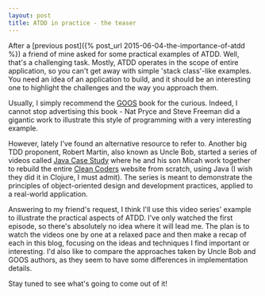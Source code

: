 ```yaml
---
layout: post
title: ATDD in practice - the teaser
---
```


After a [previous post]({% post_url 2015-06-04-the-importance-of-atdd %}) a
friend of mine asked for some practical examples of ATDD. Well, that's a
challenging task. Mostly, ATDD operates in the scope of entire application, so
you can't get away with simple 'stack class'-like examples. You need an idea of
an application to build, and it should be an interesting one to highlight the
challenges and the way you approach them.

Usually, I simply recommend the [GOOS][goos] book for the curious. Indeed, I
cannot stop advertising this book - Nat Pryce and Steve Freeman did a gigantic
work to illustrate this style of programming with a very interesting example.

However, lately I've found an alternative resource to refer to. Another big TDD
proponent, Robert Martin, also known as Uncle Bob, started a series of videos
called [Java Case Study][case-study] where he and his son Micah work together to
rebuild the entire [Clean Coders][clean-coders] website from scratch, using Java
(I wish they did it in Clojure, I must admit). The series is meant to
demonstrate the principles of object-oriented design and development practices,
applied to a real-world application.

Answering to my friend's request, I think I'll use this video series' example to
illustrate the practical aspects of ATDD. I've only watched the first episode,
so there's absolutely no idea where it will lead me. The plan is to watch the
videos one by one at a relaxed pace and then make a recap of each in this blog,
focusing on the ideas and techniques I find important or interesting. I'd also
like to compare the approaches taken by Uncle Bob and GOOS authors, as they seem
to have some differences in implementation details. 

Stay tuned to see what's going to come out of it!


[goos]: http://www.growing-object-oriented-software.com
[case-study]: https://cleancoders.com/category/java-case-study
[clean-coders]: https://cleancoders.com


